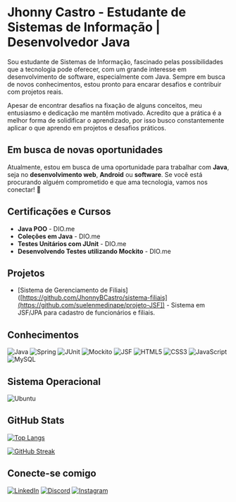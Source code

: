# Jhonny Castro - Estudante de Sistemas de Informação | Desenvolvedor Java

Sou estudante de Sistemas de Informação, fascinado pelas possibilidades que a tecnologia pode oferecer, com um grande interesse em desenvolvimento de software, especialmente com Java. Sempre em busca de novos conhecimentos, estou pronto para encarar desafios e contribuir com projetos reais.

Apesar de encontrar desafios na fixação de alguns conceitos, meu entusiasmo e dedicação me mantêm motivado. Acredito que a prática é a melhor forma de solidificar o aprendizado, por isso busco constantemente aplicar o que aprendo em projetos e desafios práticos.

## Em busca de novas oportunidades
Atualmente, estou em busca de uma oportunidade para trabalhar com **Java**, seja no **desenvolvimento web**, **Android** ou **software**. Se você está procurando alguém comprometido e que ama tecnologia, vamos nos conectar! 💼

## Certificações e Cursos
- **Java POO** - DIO.me
- **Coleções em Java** - DIO.me
- **Testes Unitários com JUnit** - DIO.me
- **Desenvolvendo Testes utilizando Mockito** - DIO.me

## Projetos
- [Sistema de Gerenciamento de Filiais]([https://github.com/JhonnyBCastro/sistema-filiais](https://github.com/suelenmedinape/projeto-JSF]) - Sistema em JSF/JPA para cadastro de funcionários e filiais.

## Conhecimentos
![Java](https://img.shields.io/badge/Java-ED8B00?style=for-the-badge&logo=openjdk&logoColor=white)
![Spring](https://img.shields.io/badge/Spring-6DB33F?style=for-the-badge&logo=spring&logoColor=white)
![JUnit](https://img.shields.io/badge/JUnit-25A162?style=for-the-badge&logo=junit5&logoColor=white)
![Mockito](https://img.shields.io/badge/Mockito-25A162?style=for-the-badge&logo=mockito&logoColor=white)
![JSF](https://img.shields.io/badge/JSF-4A90E2?style=for-the-badge&logo=java&logoColor=white)
![HTML5](https://img.shields.io/badge/HTML5-E34F26?style=for-the-badge&logo=html5&logoColor=white)
![CSS3](https://img.shields.io/badge/CSS3-1572B6?style=for-the-badge&logo=css3&logoColor=white)
![JavaScript](https://img.shields.io/badge/JavaScript-F7DF1E?style=for-the-badge&logo=javascript&logoColor=black)
![MySQL](https://img.shields.io/badge/MySQL-00000F?style=for-the-badge&logo=mysql&logoColor=white)

## Sistema Operacional
![Ubuntu](https://img.shields.io/badge/Ubuntu-35495E?style=for-the-badge&logo=ubuntu&logoColor=2CA5E0)

## GitHub Stats
[![Top Langs](https://github-readme-stats-git-masterrstaa-rickstaa.vercel.app/api/top-langs/?username=JhonnyBCastro&layout=compact&bg_color=000&border_color=30A3DC&title_color=E94D5F&text_color=FFF)](https://github.com/JhonnyBCastro)

[![GitHub Streak](https://streak-stats.demolab.com?user=JhonnyBCastro&theme=highcontrast&hide_border=true)](https://git.io/streak-stats)

## Conecte-se comigo
[![LinkedIn](https://img.shields.io/badge/LinkedIn-0077B5?style=for-the-badge&logo=linkedin&logoColor=white)](https://www.linkedin.com/in/jhonata-castro-devFullStack)
[![Discord](https://img.shields.io/badge/Discord-7289DA?style=for-the-badge&logo=discord&logoColor=white)](https://discord.com/channels/@bobycastro/)
[![Instagram](https://img.shields.io/badge/-Instagram-%23E4405F?style=for-the-badge&logo=instagram&logoColor=white)](https://www.instagram.com/jhonny_bcastro/)
